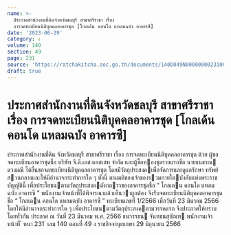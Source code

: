 ```yaml
---
name: >-
  ประกาศสำนักงานที่ดินจังหวัดชลบุรี สาขาศรีราชา เรื่อง
  การจดทะเบียนนิติบุคคลอาคารชุด [โกลเด้น คอนโด แหลมฉบัง อาคารซี]
date: '2023-06-29'
category: ง
volume: 140
section: 49
page: 231
source: 'https://ratchakitcha.soc.go.th/documents/140D049N0000000023100.pdf'
draft: true
---
```


# ประกาศสำนักงานที่ดินจังหวัดชลบุรี สาขาศรีราชา เรื่อง การจดทะเบียนนิติบุคคลอาคารชุด [โกลเด้น คอนโด แหลมฉบัง อาคารซี]

ประกาศสํานักงานที่ดิน จังหวัดชลบุรี สาขาศรีราชา เรื่อง การจดทะเบียนนิติบุคคลอาคารชุด ด้วย ผู้ขอจดทะเบียนอาคารชุดชื่อ บริษัท จี.ดี.เอส.แอสเสท จํากัด และผู้ซื้อหองชุดรายแรกชื่อ นายธนธรณ ดวงมณี ได้ยื่นขอจดทะเบียนนิติบุคคลอาคารชุด โดยมีวัตถุประสงคเพื่อจัดการและดูแลรักษา ทรัพย์สวนกลางและให้มีอํานาจกระทําการใด ๆ ทั้งนี้ ตามมติของเจ้าของรวมภายใตบังคับแห่งพระราชบัญญัตินี้ เพื่อประโยชนตามวัตถุประสงคดังกลาวของอาคารชุดชื่อ “ โกลเดน คอนโด แหลมฉบัง อาคารซี ” พนักงานเจ้าหน้าที่ได้พิจารณาแล้วเห็นวาถูกต้อง จึงรับจดทะเบียนนิติบุคคลอาคารชุดชื่อ “ โกลเดน คอนโด แหลมฉบัง อาคารซี ” ทะเบียนเลขที่ 1/2566 เมื่อวันที่ 23 มีนาคม 2566 โดยให้มีอํานาจกระทําการใด ๆ เพื่อประโยชนตามวัตถุประสงคตามวรรคแรก จึงประกาศให้ทราบโดยทั่วกัน ประกาศ ณ วันที่ 23 มีนาคม พ.ศ. 2566 ธนวรรธน จันทธนสุบัณฑ พนักงานเจ้าหน้าที่ ้ หนา 231 ่ เลม 140 ตอนที่ 49 ง ราชกิจจานุเบกษา 29 มิถุนายน 2566
